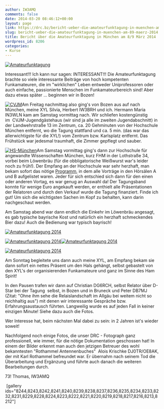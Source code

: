 ```yaml
---
author: IW3AMQ
comments: false
date: 2014-03-20 08:46:12+00:00
layout: page
link: https://drc.bz/bericht-ueber-die-amateurfunktagung-in-muenchen-am-89-maerz-2014/
slug: bericht-ueber-die-amateurfunktagung-in-muenchen-am-89-maerz-2014
title: Bericht über die Amateurfunktagung in München am 8/9 März 2014
wordpress_id: 8206
categories:
- Kurse
---
```


[![Amateurfunktagung](https://drc.bz/wp-content/uploads/2014/03/Amateurfunktagung-300x50.jpg)](https://drc.bz/wp-content/uploads/2014/03/Amateurfunktagung.jpg)

Interessant!!! Ich kann nur sagen: INTERESSANT!!! Die Amateurfunktagung brachte so viele interessante Beiträge von hoch kompetenten Funkamateuren, die im "wirklichen" Leben entweder Uniprofessoren oder auch einfache, passionierte Menschen im Funkamateurbereich sind! Aber dazu etwas später ... beginnen wir in Bozen!

[![CVJM](https://drc.bz/wp-content/uploads/2014/03/CVJM-300x180.jpg)](https://drc.bz/wp-content/uploads/2014/03/CVJM.jpg)Am Freitag nachmittag also ging's von Bozen aus auf nach München, meine XYL Silvia, Herbert IW3BRH und ich. Hermann Maria IN3WLN kam am Samstag vormittag nach. Wir schliefen kostengünstig im  CVJM-Jugendgästehaus (wir sind ja alle im zweiten Jugendabschnitt) in der Landwehrstraße 13 im Zentrum, ca. 20 Gehminuten von der Hochschule München entfernt, wo die Tagung stattfand und ca. 5 min. (das war das allerwichtigste für die XYL!) vom Zentrum bzw. Karlsplatz entfernt. Das Frühstück war jedesmal traumhaft, die Zimmer gepflegt und sauber.

[![HS-München](https://drc.bz/wp-content/uploads/2014/03/HS-München-300x169.jpg)](https://drc.bz/wp-content/uploads/2014/03/HS-München.jpg)Am Samstag vormittag ging's dann zur Hochschule für angewandte Wissenschaften München, kurz FHM in der Lothstraße 34, vorbei beim Löwenbräu (für die obbligatorische Weißwurst war's leider noch zu früh!). Der Empfang an der Hochschule war sehr herzhaft, man bekam sofort das nötige [Programm](http://www.darc.de/uploads/media/Folder_2014_Final.pdf), in dem alle Vorträge in den Hörsälen A und B aufgelistet waren. Jeder für sich entschied sich dann für den einen oder anderen Vortag, es war genug an Auswahl da! Der Tagungsband konnte für wenige Euro angekauft werden, er enthielt alle Präsentationen der Relatoren und durch den Verkauf wurde die Tagung finanziert. Finde ich gut! Um sich die wichtigsten Sachen im Kopf zu behalten, kann darin nachgeschaut werden.

Am Samstag abend war dann endlich die Einkehr im Löwenbräu angesagt, es gab typische bayrische Kost und natürlich ein herzhaft schmeckendes Bier dazu! Auch die Bedienung war typisch bayrisch!

[![Amateurfunktagung 2014](https://drc.bz/wp-content/uploads/2014/03/IMG_6013-300x224.jpg)](https://drc.bz/wp-content/uploads/2014/03/IMG_6013.jpg)

[![Amateurfunktagung 2014](https://drc.bz/wp-content/uploads/2014/03/IMG_6023-300x224.jpg)](https://drc.bz/wp-content/uploads/2014/03/IMG_6023.jpg)[![Amateurfunktagung 2014](https://drc.bz/wp-content/uploads/2014/03/IMG_6014-300x224.jpg)](https://drc.bz/wp-content/uploads/2014/03/IMG_6014.jpg)

[![Amateurfunktagung 2014](https://drc.bz/wp-content/uploads/2014/03/IMG_5922_6101-300x180.jpg)](https://drc.bz/wp-content/uploads/2014/03/IMG_5922_6101.jpg)

Am Sonntag begleitete uns dann auch meine XYL, am Empfang bekam sie dann sofort ein nettes Präsent um den Hals gehängt, selbst gebastelt von den XYL's der organisierenden Funkamateure und ganz im Sinne des Ham Spirit!

In den Pausen trafen wir dann auf Christian DG6RCH, selbst Relator über D-Star bei der Tagung  selbst, in Bozen und in Bruneck und Peter DB7MJ (Zitat: "Ohne ihm sehe die Relaislandschaft im Allgäu bei weitem nicht so reichhaltig aus") mit denen wir interessante Gespräche bzw. Erfahrungsaustausch führten. Langweilig wurde es auf jeden Fall in keiner einzigen Minute! Siehe dazu auch die Fotos.

Wer Interesse hat, beim nächsten Mal dabei zu sein: in 2 Jahren ist's wieder soweit!

Nachfolgend noch einige Fotos, die unser DRC - Fotograph ganz professionell, wie immer, für die nötige Dokumentation geschossen hat! In einem der Bilder erkennt man auch den jetzigen Betreuer des wohl bekanntesten "Rothammel Antennenbuches"  Alois Krischke DJ0TR/OE8AK, der mit Karl Rothammel befreundet war. Er übernahm nach seinem Tod die Überarbeitung und Ergänzung und führte auch danach die weiteren Bearbeitungen durch.

73! Thomas, IW3AMQ

 [gallery ids="8244,8243,8242,8241,8240,8239,8238,8237,8236,8235,8234,8233,8232,8231,8229,8228,8224,8223,8222,8221,8220,8219,8218,8217,8216,8213,8212"]
